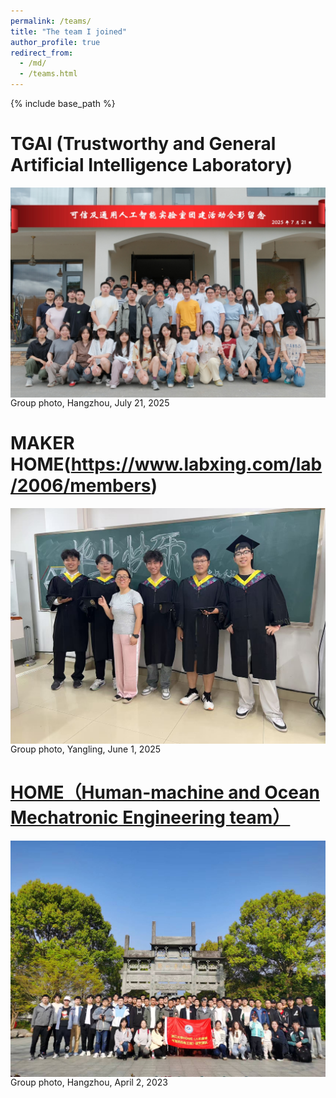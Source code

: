 ```yaml
---
permalink: /teams/
title: "The team I joined"
author_profile: true
redirect_from: 
  - /md/
  - /teams.html
---
```


{% include base_path %}

TGAI (Trustworthy and General Artificial Intelligence Laboratory)
======
<div style="display:flex;justify-content:center;">
   <img src="/images/group_photo/TGAI.jpg" width="600" alt="Fig" style="margin:auto;">
</div>
Group photo, Hangzhou, July 21, 2025
<br>


MAKER HOME(https://www.labxing.com/lab/2006/members)
======
<div style="display:flex;justify-content:center;">
   <img src="/images/group_photo/makerhome.jpg" width="600" alt="Fig" style="margin:auto;">
</div>
Group photo, Yangling, June 1, 2025
<br>
  
[HOME（Human-machine and Ocean Mechatronic Engineering team）](https://www.jdzj.com/zncd/about.html)
======
<div style="display:flex;justify-content:center;">
   <img src="/images/group_photo/HOME.jpg" width="600" alt="Fig" style="margin:auto;">
</div>
Group photo, Hangzhou, April 2, 2023
<br>


